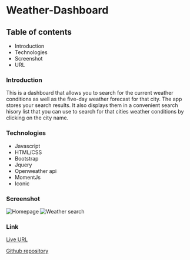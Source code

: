# Weather-Dashboard

## Table of contents
* Introduction
* Technologies
* Screenshot
* URL

### Introduction
This is a dashboard that allows you to search for the current weather conditions as well as the five-day weather forecast for that city. The app stores your search results. It also displays them in a convenient search hisory list that you can use to search for that cities weather conditions by clicking on the city name. 

### Technologies
* Javascript
* HTML/CSS
* Bootstrap
* Jquery
* Openweather api
* MomentJs 
* Iconic


### Screenshot
![Homepage](https://user-images.githubusercontent.com/68020747/92166437-3b43da00-edfe-11ea-8d90-99ddb77477e6.PNG)
![Weather search](https://user-images.githubusercontent.com/68020747/92166459-4139bb00-edfe-11ea-803a-6f44bc0a81c5.PNG)

### Link

[Live URL](https://camwills89.github.io/weather-dashboard/index.html)

[Github repository](https://github.com/CamWills89/weather-dashboard)
